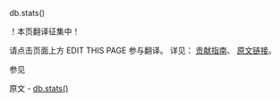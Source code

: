  db.stats()

 ！本页翻译征集中！

请点击页面上方 EDIT THIS PAGE 参与翻译。
详见：
[贡献指南]( https://github.com/whaleal/MongoDB-Manual-zh/blob/master/CONTRIBUTING.md )、
[原文链接](  https://docs.mongodb.com/manual/reference/method/db.stats/  )。

 参见

原文 - [db.stats()]( https://docs.mongodb.com/manual/reference/method/db.stats/ )

